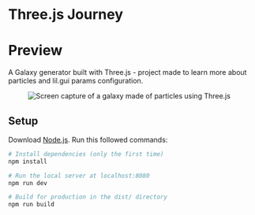 # Three.js Journey

# Preview

A Galaxy generator built with Three.js - project made to learn more about particles and lil.gui params configuration.

<figure>
  <img src="https://github.com/leoscc/galaxy-generator-threejs/assets/62032328/ed386d70-de06-4135-bcb4-8173dc292182" alt="Screen capture of a galaxy made of particles using Three.js" />
</figure>


## Setup
Download [Node.js](https://nodejs.org/en/download/).
Run this followed commands:

``` bash
# Install dependencies (only the first time)
npm install

# Run the local server at localhost:8080
npm run dev

# Build for production in the dist/ directory
npm run build
```
